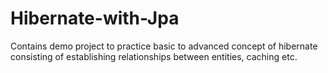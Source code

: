 # Hibernate-with-Jpa
Contains demo project to practice basic to advanced concept of hibernate consisting of establishing relationships between entities, caching etc.

